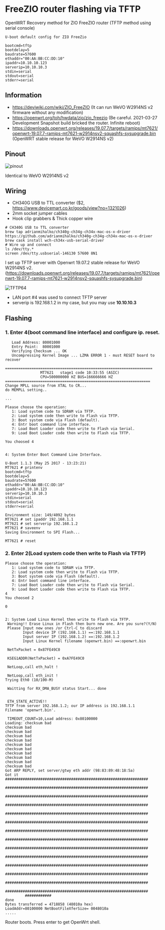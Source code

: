 # FreeZIO router flashing via TFTP

OpenWRT Recovery method for ZIO FreeZIO router (TFTP method using serial console)


```
U-boot default config for ZIO FreeZio

bootcmd=tftp
bootdelay=5
baudrate=57600
ethaddr="00:AA:BB:CC:DD:10"
ipaddr=10.10.10.123
serverip=10.10.10.3
stdin=serial
stdout=serial
stderr=serial
```

## Information

* https://deviwiki.com/wiki/ZIO_FreeZIO (It can run WeVO W2914NS v2 firmware without any modification)
* https://openwrt.org/toh/hwdata/zio/zio_freezio (Be careful. 2021-03-27 Development Snapshot build bricked the router. Infinite reboot)
* https://downloads.openwrt.org/releases/19.07.7/targets/ramips/mt7621/openwrt-19.07.7-ramips-mt7621-w2914nsv2-squashfs-sysupgrade.bin (OpenWRT stable release for WeVO W2914NS v2)

## Pinout

![pinout](/img/pinout.jpg)

Identical to WeVO W2914NS v2


## Wiring 

* CH340G USB to TTL converter ($2, https://www.devicemart.co.kr/goods/view?no=1321026)
* 2mm socket jumper cables
* Hook clip grabbers & Thick copper wire 

```
# CH340G USB to TTL converter
brew tap adrianmihalko/ch340g-ch34g-ch34x-mac-os-x-driver https://github.com/adrianmihalko/ch340g-ch34g-ch34x-mac-os-x-driver
brew cask install wch-ch34x-usb-serial-driver
# Wire up and connect
ls /dev/tty.*
screen /dev/tty.usbserial-146130 57600 8N1
```

I set up TFTP server with Openwrt 19.07.2 stable release for WeVO W2914NS v2. (https://downloads.openwrt.org/releases/19.07.7/targets/ramips/mt7621/openwrt-19.07.7-ramips-mt7621-w2914nsv2-squashfs-sysupgrade.bin)

![TFTP64](/img/tftp64.jpg)

* LAN port #4 was used to connect TFTP server
* serverip is 192.168.1.2 in my case, but you may use **10.10.10.3**


## Flashing

### 1. Enter 4(boot command line interface) and configure ip. reset.
```
   Load Address: 80001000
   Entry Point:  80001000
   Verifying Checksum ... OK
   Uncompressing Kernel Image ... LZMA ERROR 1 - must RESET board to recover

===================================================================
                MT7621   stage1 code 10:33:55 (ASIC)
                CPU=500000000 HZ BUS=166666666 HZ
==================================================================
Change MPLL source from XTAL to CR...
do MEMPLL setting..

...

Please choose the operation:
   1: Load system code to SDRAM via TFTP.
   2: Load system code then write to Flash via TFTP.
   3: Boot system code via Flash (default).
   4: Entr boot command line interface.
   7: Load Boot Loader code then write to Flash via Serial.
   9: Load Boot Loader code then write to Flash via TFTP.

You choosed 4


4: System Enter Boot Command Line Interface.

U-Boot 1.1.3 (May 25 2017 - 13:23:21)
MT7621 # printenv
bootcmd=tftp
bootdelay=5
baudrate=57600
ethaddr="00:AA:BB:CC:DD:10"
ipaddr=10.10.10.123
serverip=10.10.10.3
stdin=serial
stdout=serial
stderr=serial

Environment size: 149/4092 bytes
MT7621 # set ipaddr 192.168.1.1
MT7621 # set serverip 192.168.1.2
MT7621 # saveenv
Saving Environment to SPI Flash...

MT7621 # reset
```

### 2. Enter 2(Load system code then write to Flash via TFTP)

```
Please choose the operation:
   1: Load system code to SDRAM via TFTP.
   2: Load system code then write to Flash via TFTP.
   3: Boot system code via Flash (default).
   4: Entr boot command line interface.
   7: Load Boot Loader code then write to Flash via Serial.
   9: Load Boot Loader code then write to Flash via TFTP.                                                                                                                                                        4
You choosed 2
                                                                                                                                                                                                                 0


2: System Load Linux Kernel then write to Flash via TFTP.
 Warning!! Erase Linux in Flash then burn new one. Are you sure?(Y/N)
 Please Input new ones /or Ctrl-C to discard
        Input device IP (192.168.1.1) ==:192.168.1.1
        Input server IP (192.168.1.2) ==:192.168.1.2
        Input Linux Kernel filename (openwrt.bin) ==:openwrt.bin

 NetTxPacket = 0x87FE49C0

 KSEG1ADDR(NetTxPacket) = 0xA7FE49C0

 NetLoop,call eth_halt !

 NetLoop,call eth_init !
Trying Eth0 (10/100-M)

 Waitting for RX_DMA_BUSY status Start... done


 ETH_STATE_ACTIVE!!
TFTP from server 192.168.1.2; our IP address is 192.168.1.1
Filename 'openwrt.bin'.

 TIMEOUT_COUNT=10,Load address: 0x80100000
Loading: checksum bad
checksum bad
checksum bad
checksum bad
checksum bad
checksum bad
checksum bad
checksum bad
checksum bad
checksum bad
checksum bad
Got ARP REPLY, set server/gtwy eth addr (98:83:89:48:18:5a)
Got it
#################################################################
         #################################################################
         #################################################################
         #################################################################
         #################################################################
         #################################################################
         #################################################################
         #################################################################
         #################################################################
         #################################################################
         #################################################################
         #################################################################
         #################################################################
         #################################################################
         ############
done
Bytes transferred = 4718858 (48010a hex)
LoadAddr=80100000 NetBootFileXferSize= 0048010a
.....
```

Router boots. Press enter to get OpenWrt shell.
